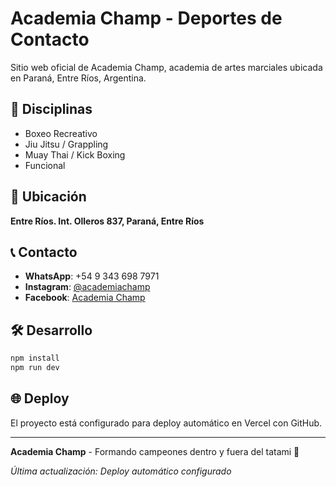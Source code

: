 # Academia Champ - Deportes de Contacto

Sitio web oficial de Academia Champ, academia de artes marciales ubicada en Paraná, Entre Ríos, Argentina.

## 🥋 Disciplinas

- Boxeo Recreativo
- Jiu Jitsu / Grappling
- Muay Thai / Kick Boxing
- Funcional

## 📍 Ubicación

**Entre Ríos. Int. Olleros 837, Paraná, Entre Ríos**

## 📞 Contacto

- **WhatsApp**: +54 9 343 698 7971
- **Instagram**: [@academiachamp](https://www.instagram.com/academiachamp/)
- **Facebook**: [Academia Champ](https://www.facebook.com/profile.php?id=100084218615664)

## 🛠️ Desarrollo

```bash
npm install
npm run dev
```

## 🌐 Deploy

El proyecto está configurado para deploy automático en Vercel con GitHub.

---

**Academia Champ** - Formando campeones dentro y fuera del tatami 🥋

*Última actualización: Deploy automático configurado*

